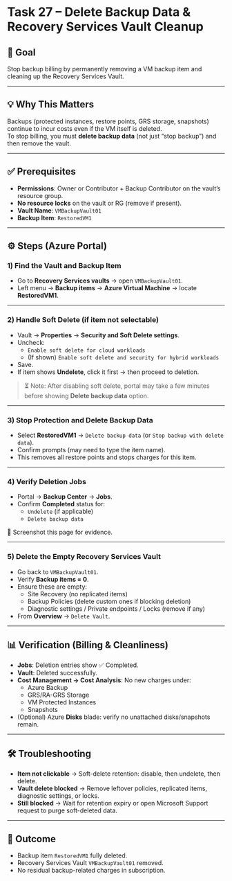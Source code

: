 # Task 27 – Delete Backup Data & Recovery Services Vault Cleanup

## 🎯 Goal
Stop backup billing by permanently removing a VM backup item and cleaning up the Recovery Services Vault.

---

## 💡 Why This Matters
Backups (protected instances, restore points, GRS storage, snapshots) continue to incur costs even if the VM itself is deleted.  
To stop billing, you must **delete backup data** (not just “stop backup”) and then remove the vault.

---

## ✅ Prerequisites
- **Permissions**: Owner or Contributor + Backup Contributor on the vault’s resource group.  
- **No resource locks** on the vault or RG (remove if present).  
- **Vault Name**: `VMBackupVault01`  
- **Backup Item**: `RestoredVM1`

---

## ⚙️ Steps (Azure Portal)

### 1) Find the Vault and Backup Item
- Go to **Recovery Services vaults** → open `VMBackupVault01`.  
- Left menu → **Backup items** → **Azure Virtual Machine** → locate **RestoredVM1**.

---

### 2) Handle Soft Delete (if item not selectable)
- Vault → **Properties** → **Security and Soft Delete settings**.  
- Uncheck:
  - `Enable soft delete for cloud workloads`  
  - (If shown) `Enable soft delete and security for hybrid workloads`  
- Save.  
- If item shows **Undelete**, click it first → then proceed to deletion.  

> ⏳ Note: After disabling soft delete, portal may take a few minutes before showing **Delete backup data** option.

---

### 3) Stop Protection and Delete Backup Data
- Select **RestoredVM1** → `Delete backup data` (or `Stop backup with delete data`).  
- Confirm prompts (may need to type the item name).  
- This removes all restore points and stops charges for this item.

---

### 4) Verify Deletion Jobs
- Portal → **Backup Center** → **Jobs**.  
- Confirm **Completed** status for:
  - `Undelete` (if applicable)  
  - `Delete backup data`  

📸 Screenshot this page for evidence.

---

### 5) Delete the Empty Recovery Services Vault
- Go back to `VMBackupVault01`.  
- Verify **Backup items = 0**.  
- Ensure these are empty:
  - Site Recovery (no replicated items)  
  - Backup Policies (delete custom ones if blocking deletion)  
  - Diagnostic settings / Private endpoints / Locks (remove if any)  
- From **Overview** → `Delete Vault`.

---

## 📊 Verification (Billing & Cleanliness)
- **Jobs**: Deletion entries show ✅ Completed.  
- **Vault**: Deleted successfully.  
- **Cost Management → Cost Analysis**: No new charges under:
  - Azure Backup  
  - GRS/RA-GRS Storage  
  - VM Protected Instances  
  - Snapshots  
- (Optional) Azure **Disks** blade: verify no unattached disks/snapshots remain.

---

## 🛠️ Troubleshooting
- **Item not clickable** → Soft-delete retention: disable, then undelete, then delete.  
- **Vault delete blocked** → Remove leftover policies, replicated items, diagnostic settings, or locks.  
- **Still blocked** → Wait for retention expiry or open Microsoft Support request to purge soft-deleted data.

---

## 🏁 Outcome
- Backup item `RestoredVM1` fully deleted.  
- Recovery Services Vault `VMBackupVault01` removed.  
- No residual backup-related charges in subscription.









